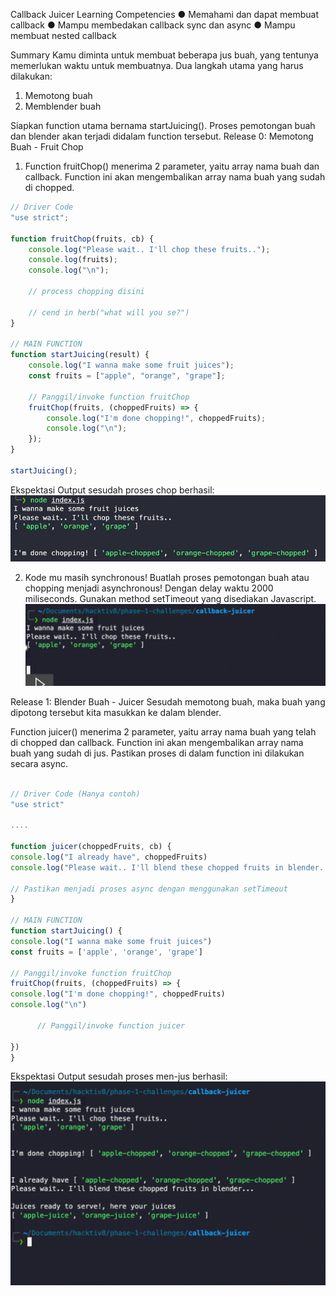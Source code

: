 Callback Juicer
Learning Competencies
● Memahami dan dapat membuat callback
● Mampu membedakan callback sync dan async
● Mampu membuat nested callback

Summary
Kamu diminta untuk membuat beberapa jus buah, yang tentunya memerlukan waktu untuk membuatnya. Dua langkah utama yang harus dilakukan:

1. Memotong buah
2. Memblender buah

Siapkan function utama bernama startJuicing(). Proses pemotongan buah dan blender akan terjadi didalam function tersebut.
Release 0: Memotong Buah - Fruit Chop

1. Function fruitChop() menerima 2 parameter, yaitu array nama buah dan callback. Function ini akan mengembalikan array nama buah yang sudah di chopped.

```js
// Driver Code
"use strict";

function fruitChop(fruits, cb) {
    console.log("Please wait.. I'll chop these fruits..");
    console.log(fruits);
    console.log("\n");

    // process chopping disini

    // cend in herb("what will you se?")
}

// MAIN FUNCTION
function startJuicing(result) {
    console.log("I wanna make some fruit juices");
    const fruits = ["apple", "orange", "grape"];

    // Panggil/invoke function fruitChop
    fruitChop(fruits, (choppedFruits) => {
        console.log("I'm done chopping!", choppedFruits);
        console.log("\n");
    });
}

startJuicing();
```

Ekspektasi Output sesudah proses chop berhasil:
![alt text](image.png)

2. Kode mu masih synchronous! Buatlah proses pemotongan buah atau chopping menjadi asynchronous! Dengan delay waktu 2000 miliseconds. Gunakan method setTimeout yang disediakan Javascript.
   ![alt text](image-2.png)

Release 1: Blender Buah - Juicer
Sesudah memotong buah, maka buah yang dipotong tersebut kita masukkan ke dalam blender.

Function juicer() menerima 2 parameter, yaitu array nama buah yang telah di chopped dan callback. Function ini akan mengembalikan array nama buah yang sudah di jus. Pastikan proses di dalam function ini dilakukan secara async.

```js

// Driver Code (Hanya contoh)
"use strict"

....

function juicer(choppedFruits, cb) {
console.log("I already have", choppedFruits)
console.log("Please wait.. I'll blend these chopped fruits in blender...\n")

// Pastikan menjadi proses async dengan menggunakan setTimeout
}

// MAIN FUNCTION
function startJuicing() {
console.log("I wanna make some fruit juices")
const fruits = ['apple', 'orange', 'grape']

// Panggil/invoke function fruitChop
fruitChop(fruits, (choppedFruits) => {
console.log("I'm done chopping!", choppedFruits)
console.log("\n")

      // Panggil/invoke function juicer

})
}

```

Ekspektasi Output sesudah proses men-jus berhasil:
![alt text](image-3.png)

```

```
